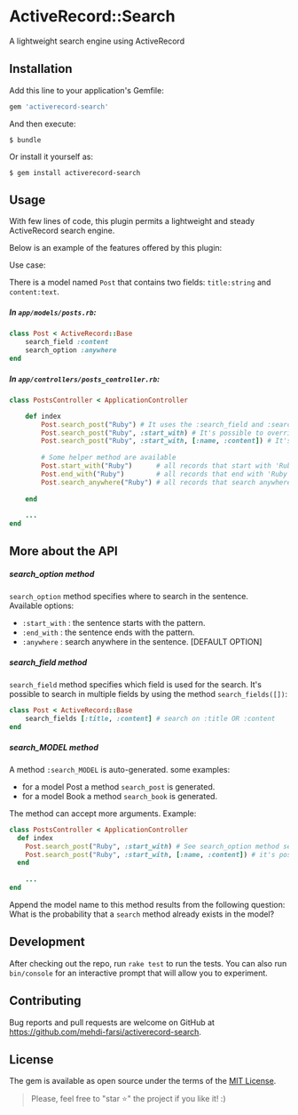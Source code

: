 # ActiveRecord::Search

A lightweight search engine using ActiveRecord

## Installation

Add this line to your application's Gemfile:

```ruby
gem 'activerecord-search'
```

And then execute:

    $ bundle

Or install it yourself as:

    $ gem install activerecord-search

## Usage

With few lines of code, this plugin permits a lightweight and steady ActiveRecord search engine.

Below is an example of the features offered by this plugin:

Use case:

There is a model named `Post` that contains two fields: `title:string` and `content:text`.

##### In `app/models/posts.rb`:

```ruby
class Post < ActiveRecord::Base
    search_field :content
    search_option :anywhere
end
```
##### In `app/controllers/posts_controller.rb`:

```ruby
class PostsController < ApplicationController

    def index
        Post.search_post("Ruby") # It uses the :search_field and :search_option values
        Post.search_post("Ruby", :start_with) # It's possible to override the :search_option value
        Post.search_post("Ruby", :start_with, [:name, :content]) # It's possible to override the :search_option and :search_field values
        
        # Some helper method are available
        Post.start_with("Ruby")      # all records that start with 'Ruby'
        Post.end_with("Ruby")        # all records that end with 'Ruby'
        Post.search_anywhere("Ruby") # all records that search anywhere with 'Ruby'
       
    end
    
    ...
end
```

## More about the API

##### search_option method

`search_option` method specifies where to search in the sentence.<br />
Available options:

- `:start_with` : the sentence starts with the pattern.
- `:end_with`   : the sentence ends with the pattern.
- `:anywhere`   : search anywhere in the sentence. [DEFAULT OPTION]

##### search_field method

`search_field` method specifies which field is used for the search. It's possible to search in multiple fields by using the method `search_fields([])`: 

```ruby
class Post < ActiveRecord::Base
    search_fields [:title, :content] # search on :title OR :content 
end
```

##### search_MODEL method

A method `:search_MODEL` is auto-generated. some examples:
 
- for a model Post a method `search_post` is generated.
- for a model Book a method `search_book` is generated.

The method can accept more arguments. Example:

```ruby
class PostsController < ApplicationController
  def index
    Post.search_post("Ruby", :start_with) # See search_option method section for more information
    Post.search_post("Ruby", :start_with, [:name, :content]) # it's possible to override the search_field option
  end
    
    ...
end
```

Append the model name to this method results from the following question: What is the probability that a `search` method already exists in the model?

## Development

After checking out the repo, run `rake test` to run the tests. You can also run `bin/console` for an interactive prompt that will allow you to experiment.

## Contributing

Bug reports and pull requests are welcome on GitHub at https://github.com/mehdi-farsi/activerecord-search.


## License

The gem is available as open source under the terms of the [MIT License](http://opensource.org/licenses/MIT).

> Please, feel free to "star ⭐️" the project if you like it! :)
